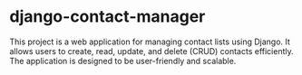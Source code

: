 # django-contact-manager
This project is a web application for managing contact lists using Django. It allows users to create, read, update, and delete (CRUD) contacts efficiently. The application is designed to be user-friendly and scalable.
